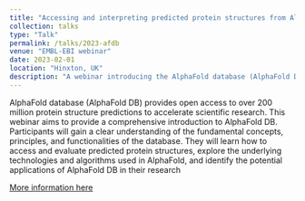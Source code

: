 ```yaml
---
title: "Accessing and interpreting predicted protein structures from AlphaFold database"
collection: talks
type: "Talk"
permalink: /talks/2023-afdb
venue: "EMBL-EBI webinar"
date: 2023-02-01
location: "Hinxton, UK"
description: "A webinar introducing the AlphaFold database (AlphaFold DB), covering how to access and interpret over 200 million predicted protein structures, their underlying technologies, and potential research applications."
---
```


AlphaFold database (AlphaFold DB) provides open access to over 200 million protein structure predictions to accelerate scientific research. This webinar aims to provide a comprehensive introduction to AlphaFold DB. Participants will gain a clear understanding of the fundamental concepts, principles, and functionalities of the database. They will learn how to access and evaluate predicted protein structures, explore the underlying technologies and algorithms used in AlphaFold, and identify the potential applications of AlphaFold DB in their research

[More information here](https://doi.org/10.6019/tol.alphafolddboct2023-w.2023.00001.1)